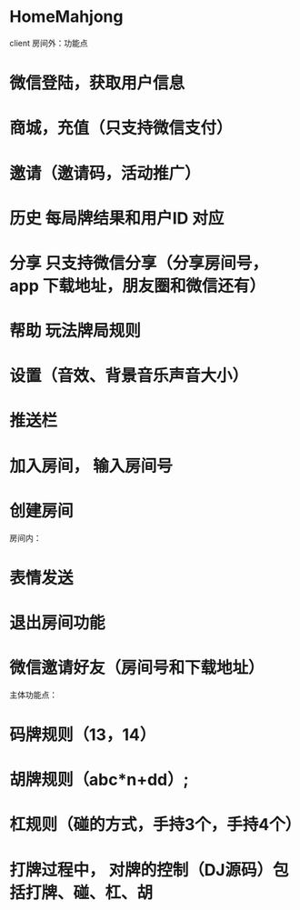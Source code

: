 # HomeMahjong
client
房间外：功能点
  # 微信登陆，获取用户信息
  # 商城，充值（只支持微信支付）
  # 邀请（邀请码，活动推广）
  # 历史 每局牌结果和用户ID 对应
  # 分享  只支持微信分享（分享房间号， app 下载地址，朋友圈和微信还有）
  # 帮助 玩法牌局规则
  # 设置（音效、背景音乐声音大小）
  # 推送栏
  # 加入房间， 输入房间号
  # 创建房间

房间内： 
  # 表情发送
  # 退出房间功能
  # 微信邀请好友（房间号和下载地址）

主体功能点：
  # 码牌规则（13，14）
  # 胡牌规则（abc*n+dd）;
  # 杠规则（碰的方式，手持3个，手持4个）
  # 打牌过程中， 对牌的控制（DJ源码）包括打牌、碰、杠、胡
